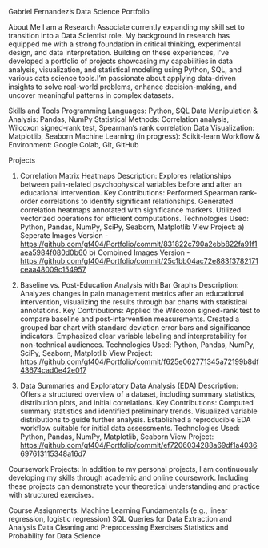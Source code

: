 Gabriel Fernandez’s Data Science Portfolio

About Me
I am a Research Associate currently expanding my skill set to transition into a Data Scientist role. My background in research has equipped me with a strong foundation in critical thinking, 
experimental design, and data interpretation. Building on these experiences, I’ve developed a portfolio of projects showcasing my capabilities in data analysis, visualization, 
and statistical modeling using Python, SQL, and various data science tools.I’m passionate about applying data-driven insights to solve real-world problems, enhance decision-making, 
and uncover meaningful patterns in complex datasets.

Skills and Tools
Programming Languages: Python, SQL
Data Manipulation & Analysis: Pandas, NumPy
Statistical Methods: Correlation analysis, Wilcoxon signed-rank test, Spearman’s rank correlation
Data Visualization: Matplotlib, Seaborn
Machine Learning (in progress): Scikit-learn
Workflow & Environment: Google Colab, Git, GitHub

Projects
1. Correlation Matrix Heatmaps
Description: Explores relationships between pain-related psychophysical variables before and after an educational intervention.
Key Contributions:
Performed Spearman rank-order correlations to identify significant relationships.
Generated correlation heatmaps annotated with significance markers.
Utilized vectorized operations for efficient computations.
Technologies Used: Python, Pandas, NumPy, SciPy, Seaborn, Matplotlib
View Project: 
a) Seperate Images Version -
https://github.com/gf404/Portfolio/commit/831822c790a2ebb822fa91f1aea5984f080d0b60
b) Combined Images Version -
https://github.com/gf404/Portfolio/commit/25c1bb04ac72e883f3782171ceaa48009c154957

3. Baseline vs. Post-Education Analysis with Bar Graphs
Description: Analyzes changes in pain management metrics after an educational intervention, visualizing the results through bar charts with statistical annotations.
Key Contributions:
Applied the Wilcoxon signed-rank test to compare baseline and post-intervention measurements.
Created a grouped bar chart with standard deviation error bars and significance indicators.
Emphasized clear variable labeling and interpretability for non-technical audiences.
Technologies Used: Python, Pandas, NumPy, SciPy, Seaborn, Matplotlib
View Project: https://github.com/gf404/Portfolio/commit/f625e062771345a72199b8df43674cad0e42e017

4. Data Summaries and Exploratory Data Analysis (EDA)
Description: Offers a structured overview of a dataset, including summary statistics, distribution plots, and initial correlations.
Key Contributions:
Computed summary statistics and identified preliminary trends.
Visualized variable distributions to guide further analysis.
Established a reproducible EDA workflow suitable for initial data assessments.
Technologies Used: Python, Pandas, NumPy, Matplotlib, Seaborn
View Project: https://github.com/gf404/Portfolio/commit/ef7206034288a69df1a4036697613115348a16d7

Coursework Projects:
In addition to my personal projects, I am continuously developing my skills through academic and online coursework. 
Including these projects can demonstrate your theoretical understanding and practice with structured exercises.

Course Assignments:
Machine Learning Fundamentals (e.g., linear regression, logistic regression)
SQL Queries for Data Extraction and Analysis
Data Cleaning and Preprocessing Exercises
Statistics and Probability for Data Science
